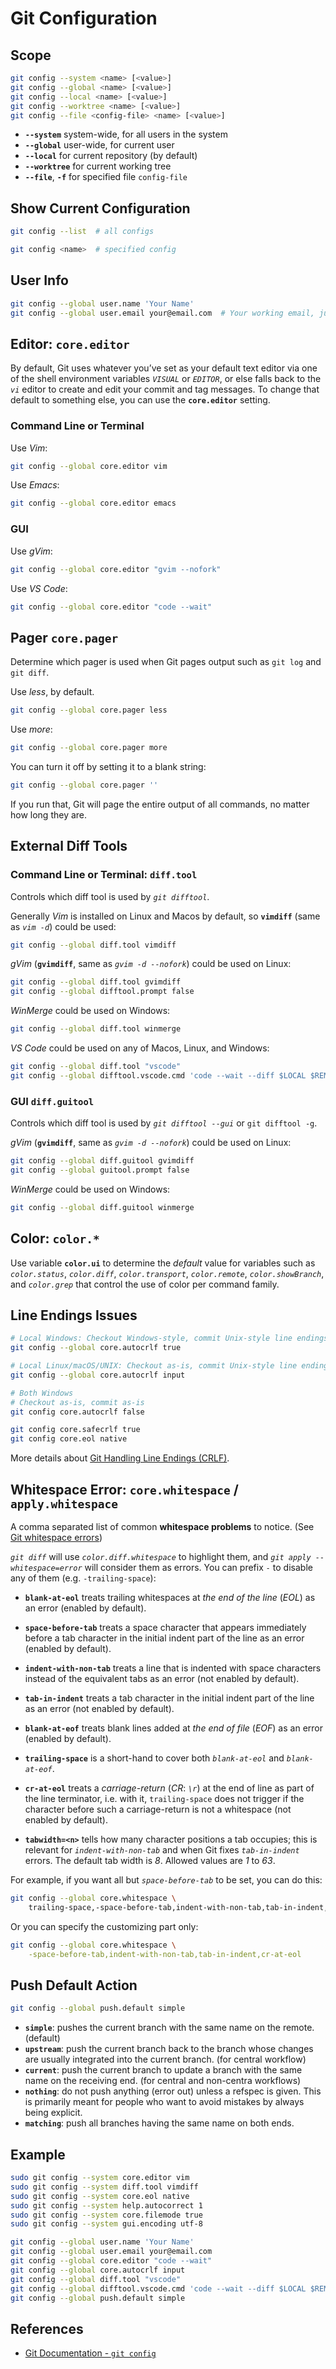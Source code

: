 # Git Configuration

## Scope

```bash
git config --system <name> [<value>]
git config --global <name> [<value>]
git config --local <name> [<value>]
git config --worktree <name> [<value>]
git config --file <config-file> <name> [<value>]
```

- **`--system`** system-wide, for all users in the system
- **`--global`** user-wide, for current user
- **`--local`** for current repository (by default)
- **`--worktree`** for current working tree
- **`--file`**, **`-f`** for specified file `config-file`

## Show Current Configuration

```bash
git config --list  # all configs

git config <name>  # specified config
```

## User Info

```bash
git config --global user.name 'Your Name'
git config --global user.email your@email.com  # Your working email, just as GitHub registered email
```

## Editor: `core.editor`

By default, Git uses whatever you’ve set as your default text editor
via one of the shell environment variables *`VISUAL`* or *`EDITOR`*,
or else falls back to the *`vi`* editor to create and edit your commit and tag messages.
To change that default to something else, you can use the **`core.editor`** setting.

### Command Line or Terminal

Use *Vim*:

```bash
git config --global core.editor vim
```

Use *Emacs*:

```bash
git config --global core.editor emacs
```

### GUI

Use *gVim*:

```bash
git config --global core.editor "gvim --nofork"
```

Use *VS Code*:

```bash
git config --global core.editor "code --wait"
```

## Pager `core.pager`

Determine which pager is used when Git pages output such as `git log` and `git diff`.

Use *less*, by default.

```bash
git config --global core.pager less
```

Use *more*:

```bash
git config --global core.pager more
```

You can turn it off by setting it to a blank string:

```bash
git config --global core.pager ''
```

If you run that, Git will page the entire output of all commands, no matter how long they are.

## External Diff Tools

### Command Line or Terminal: `diff.tool`

Controls which diff tool is used by *`git difftool`*.

Generally *Vim* is installed on Linux and Macos by default,
so **`vimdiff`** (same as *`vim -d`*) could be used:

```bash
git config --global diff.tool vimdiff
```

*gVim* (**`gvimdiff`**, same as *`gvim -d --nofork`*) could be used on Linux:

```bash
git config --global diff.tool gvimdiff
git config --global difftool.prompt false
```

*WinMerge* could be used on Windows:

```bash
git config --global diff.tool winmerge
```

*VS Code* could be used on any of Macos, Linux, and Windows:

```bash
git config --global diff.tool "vscode"
git config --global difftool.vscode.cmd 'code --wait --diff $LOCAL $REMOTE'
```

### GUI `diff.guitool`

Controls which diff tool is used by *`git difftool --gui`* or `git difftool -g`.

*gVim* (**`gvimdiff`**, same as *`gvim -d --nofork`*) could be used on Linux:

```bash
git config --global diff.guitool gvimdiff
git config --global guitool.prompt false
```

*WinMerge* could be used on Windows:

```bash
git config --global diff.guitool winmerge
```

## Color: `color.*`

Use variable **`color.ui`** to determine the *default* value for variables
such as *`color.status`*, *`color.diff`*, *`color.transport`*, *`color.remote`*, *`color.showBranch`*,
and *`color.grep`* that control the use of color per command family.

## Line Endings Issues

```bash
# Local Windows: Checkout Windows-style, commit Unix-style line endings
git config --global core.autocrlf true

# Local Linux/macOS/UNIX: Checkout as-is, commit Unix-style line endings
git config --global core.autocrlf input

# Both Windows
# Checkout as-is, commit as-is
git config core.autocrlf false

git config core.safecrlf true
git config core.eol native
```

More details about [Git Handling Line Endings (CRLF)](https://leven-cn.github.io/git-cookbook/recipes/git_line_endings).

## Whitespace Error: `core.whitespace` / `apply.whitespace`

A comma separated list of common **whitespace problems** to notice. (See [Git whitespace errors](https://leven-cn.github.io/git-cookbook/recipes/git_whitespace_errors))

*`git diff`* will use *`color.diff.whitespace`* to highlight them,
and *`git apply --whitespace=error`* will consider them as errors.
You can prefix *`-`* to disable any of them (e.g. `-trailing-space`):

- **`blank-at-eol`** treats trailing whitespaces at *the end of the line* (*EOL*) as an error
(enabled by default).

- **`space-before-tab`** treats a space character that appears immediately before a tab character
in the initial indent part of the line as an error (enabled by default).

- **`indent-with-non-tab`** treats a line that is indented with space characters
instead of the equivalent tabs as an error (not enabled by default).

- **`tab-in-indent`** treats a tab character in the initial indent part of the line as an error
(not enabled by default).

- **`blank-at-eof`** treats blank lines added at *the end of file* (*EOF*) as an error (enabled by default).

- **`trailing-space`** is a short-hand to cover both *`blank-at-eol`* and *`blank-at-eof`*.

- **`cr-at-eol`** treats a *carriage-return* (*CR*: *`\r`*) at the end of line as part of the line terminator,
i.e. with it, `trailing-space` does not trigger if the character before such a carriage-return
is not a whitespace (not enabled by default).

- **`tabwidth=<n>`** tells how many character positions a tab occupies;
this is relevant for *`indent-with-non-tab`* and when Git fixes *`tab-in-indent`* errors.
The default tab width is *8*. Allowed values are *1* to *63*.

For example, if you want all but *`space-before-tab`* to be set, you can do this:

```bash
git config --global core.whitespace \
    trailing-space,-space-before-tab,indent-with-non-tab,tab-in-indent,cr-at-eol
```

Or you can specify the customizing part only:

```bash
git config --global core.whitespace \
    -space-before-tab,indent-with-non-tab,tab-in-indent,cr-at-eol
```

## Push Default Action

```bash
git config --global push.default simple
```

- **`simple`**: pushes the current branch with the same name on the remote. (default)
- **`upstream`**: push the current branch back to the branch
whose changes are usually integrated into the current branch. (for central workflow)
- **`current`**: push the current branch to update a branch with the same name on the receiving end.
(for central and non-centra workflows)
- **`nothing`**: do not push anything (error out) unless a refspec is given.
This is primarily meant for people who want to avoid mistakes by always being explicit.
- **`matching`**: push all branches having the same name on both ends.

## Example

```bash
sudo git config --system core.editor vim
sudo git config --system diff.tool vimdiff
sudo git config --system core.eol native
sudo git config --system help.autocorrect 1
sudo git config --system core.filemode true
sudo git config --system gui.encoding utf-8

git config --global user.name 'Your Name'
git config --global user.email your@email.com
git config --global core.editor "code --wait"
git config --global core.autocrlf input
git config --global diff.tool "vscode"
git config --global difftool.vscode.cmd 'code --wait --diff $LOCAL $REMOTE'
git config --global push.default simple
```

## References

- [Git Documentation - `git config`](https://git-scm.com/docs/git-config)
